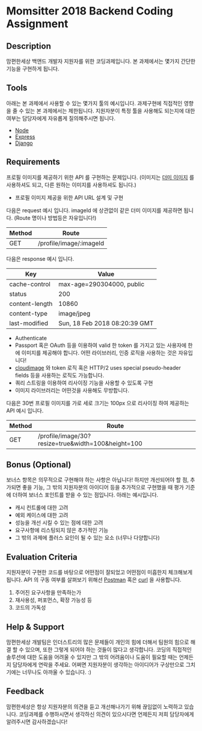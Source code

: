 # Momsitter 2018 Backend Coding Assignment

## Description

맘편한세상 백앤드 개발자 지원자를 위한 코딩과제입니다. 본 과제에서는 몇가지 간단한 기능을 구현하게 됩니다.

## Tools

아래는 본 과제에서 사용할 수 있는 몇가지 툴의 예시입니다.
과제구현에 직접적인 영향을 줄 수 있는 본 과제에서는 제한됩니다.
지원자분이 특정 툴을 사용해도 되는지에 대한 여부는 담당자에게 자유롭게 질의해주시면 됩니다.

* [Node](https://github.com/nodejs/node)
* [Express](https://github.com/expressjs/express)
* [Django](https://tutorial.djangogirls.org/en/django_models/)

## Requirements

프로필 이미지를 제공하기 위한 API 를 구현하는 문제입니다.
(이미지는 [더미 이미지](./dummy-image.png) 를 사용하셔도 되고, 다른 원하는 이미지를 사용하셔도 됩니다.)

* 프로필 이미지 제공을 위한 API URL 설계 및 구현

다음은 request 예시 입니다.
imageId 에 상관없이 같은 더미 이미지를 제공하면 됩니다.
(Route 명이나 방법등은 자유입니다!)

| Method | Route |
|--------|--------|
| GET  | /profile/image/:imageId |

다음은 response 예시 입니다.

| Key | Value |
|--------|--------|
|cache-control |max-age=290304000, public |
|status |200|
|content-length |10860|
|content-type |image/jpeg|
|last-modified|Sun, 18 Feb 2018 08:20:39 GMT|

* Authenticate
 * Passport 혹은 OAuth 등을 이용하여 valid 한 token 를 가지고 있는 사용자에 한에 이미지를 제공해야 합니다. 어떤 라이브러리, 인증 로직을 사용하는 것은 자유입니다!
 * [cloudimage](https://docs.cloudimage.io/go/cloudimage-documentation/en/operations/) 와 token 로직 혹은 HTTP/2 uses special pseudo-header fields 등을 사용하는 로직도 가능합니다.
* 쿼리 스트링을 이용하여 리사이징 기능을 사용할 수 있도록 구현
 * 이미지 라이브러리는 어떤것을 사용해도 무방합니다.

다음은 30번 프로필 이미지를 가로 세로 크기는 100px 으로 리사이징 하여 제공하는 API 예시 입니다.

| Method | Route |
|--------|--------|
| GET  | /profile/image/30?resize=true&width=100&height=100 |


## Bonus (Optional)

보너스 항목은 의무적으로 구현해야 하는 사항은 아닙니다!
하지만 개선되어야 할 점, 추가되면 좋을 기능, 그 밖의 지원자분의 아이디어 등을 추가적으로 구현했을 때
평가 기준에 더하여 보너스 포인트를 받을 수 있는 점입니다. 아래는 예시입니다.

* 캐시 컨트롤에 대한 고려
* 예외 케이스에 대한 고려
* 성능을 개선 시킬 수 있는 점에 대한 고려
* 요구사항에 리스팅되지 않은 추가적인 기능
* 그 밖의 과제에 플러스 요인이 될 수 있는 요소 (너무나 다양합니다)

## Evaluation Criteria

지원자분이 구현한 코드를 바탕으로 어떤점이 잘되었고 어떤점이 미흡한지 체크해보게 됩니다.
API 의 구동 여부를 살펴보기 위해선 [Postman](https://www.getpostman.com/) 혹은 [curl](https://curl.haxx.se/) 을 사용합니다.

1. 주어진 요구사항을 만족하는가
2. 재사용성, 퍼포먼스, 확장 가능성 등
3. 코드의 가독성

## Help & Support

맘편한세상 개발팀은 인더스트리의 많은 문제들이 개인의 힘에 더해서 팀원의 힘으로 해결 할 수 있으며,
또한 그렇게 되어야 하는 것들이 많다고 생각합니다.
코딩의 직접적인 솔루션에 대한 도움을 어려울 수 있지만 그 밖의 어려움이나 도움이 필요할 때는 언제든지
담당자에게 연락을 주세요.
어쩌면 지원자분이 생각하는 아이디어가 구상만으로 그치기에는 너무나도 아까울 수 있습니다. :)

## Feedback

맘편한세상은 항상 지원자분의 의견을 듣고 개선해나가기 위해 끊임없이 노력하고 있습니다.
코딩과제를 수행하시면서 생각하신 의견이 있으시다면 언제든지 저희 담당자에게 알려주시면 감사하겠습니다!